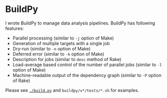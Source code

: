 # BuildPy

I wrote BuildPy to manage data analysis pipelines.
BuildPy has following features:

- Parallel processing (similar to `-j` option of Make)
- Generation of multiple targets with a single job
- Dry-run (similar to `-n` option of Make)
- Deferred error (similar to `-k` option of Make)
- Description for jobs (similar to `desc` method of Rake)
- Load-average based control of the number of parallel jobs (similar to `-l` option of Make)
- Machine-readable output of the dependency graph (similar to `-P` option of Rake)

Please see [`./build.py`](./build.py) and `buildpy/v*/tests/*.sh` for examples.
